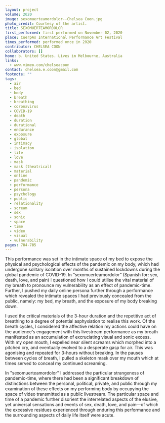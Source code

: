```yaml
---
layout: project
volume: 2020
image: sexomuerteamordolor--Chelsea_Coon.jpg
photo_credit: Courtesy of the artist.
title: SEXOMUERTEAMORDOLOR
first_performed: first performed on November 02, 2020
place: CuerpAs International Performance Art Festival
times_performed: performed once in 2020
contributor: CHELSEA COON
collaborators: []
home: b. United States. Lives in Melbourne, Australia
links:
  - www.vimeo.com/chelseacoon
contact: chelsea.e.coon@gmail.com
footnote: ""
tags:
  - air
  - bed
  - body
  - breath
  - breathing
  - coronavirus
  - COVID-19
  - death
  - duration
  - durational
  - endurance
  - exposure
  - global
  - intimacy
  - isolation
  - life
  - love
  - mask
  - mask (theatrical)
  - material
  - online
  - pandemic
  - performance
  - persona
  - psychology
  - public
  - relationality
  - scream
  - sex
  - sonic
  - space
  - time
  - video
  - visual
  - vulnerability
pages: 784-785
---
```


This performance was set in the intimate space of my bed to expose the physical and psychological effects of the pandemic on my body, which had undergone solitary isolation over months of sustained lockdowns during the global pandemic of COVID-19. In “sexomuerteamordolor” (Spanish for: sex, death, love, and pain) I questioned how I could utilise the vital material of my breath to pronounce my vulnerability as an effect of pandemic-time. Further, I pushed my daily online persona further through a performance which revealed the intimate spaces I had previously concealed from the public, namely: my bed, my breath, and the exposure of my body breaking down.

I used the critical materials of the 3-hour duration and the repetitive act of breathing to a degree of potential asphyxiation to realise this work. Of the breath cycles, I considered the affective relation my actions could have on the audience's engagement with this livestream performance as my breath manifested as an accumulation of excruciating visual and sonic excess. With my open mouth, I expelled near silent screams which morphed into a pitched cry, and eventually evolved to a desperate gasp for air. This was agonising and repeated for 3-hours without breaking. In the pauses between cycles of breath, I pulled a skeleton mask over my mouth which at times served to conceal my continued screaming.

In "sexomuerteamordolor" I addressed the particular strangeness of pandemic-time, where there had been a significant breakdown of distinctions between the personal, political, private, and public through my examination of these effects on my performing body by occupying the space of video transmitted as a public livestream. The particular space and time of a pandemic further disorient the interrelated aspects of the elusive, yet universal sensations and events of sex, death, love, and pain—of which the excessive residues experienced through enduring this performance and the surrounding aspects of daily life itself were acute.
